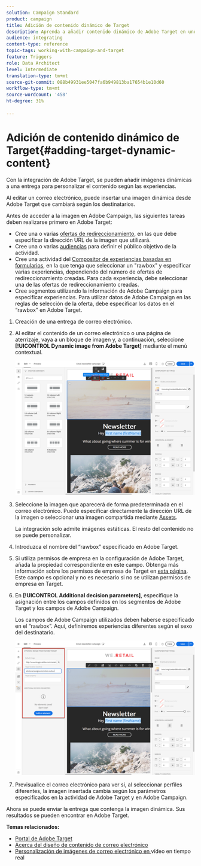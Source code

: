 ```yaml
---
solution: Campaign Standard
product: campaign
title: Adición de contenido dinámico de Target
description: Aprenda a añadir contenido dinámico de Adobe Target en uno de sus envíos de Adobe Campaign.
audience: integrating
content-type: reference
topic-tags: working-with-campaign-and-target
feature: Triggers
role: Data Architect
level: Intermediate
translation-type: tm+mt
source-git-commit: 088b49931ee5047fa6b949813ba17654b1e10d60
workflow-type: tm+mt
source-wordcount: '458'
ht-degree: 31%

---
```



# Adición de contenido dinámico de Target{#adding-target-dynamic-content}

Con la integración de Adobe Target, se pueden añadir imágenes dinámicas a una entrega para personalizar el contenido según las experiencias.

Al editar un correo electrónico, puede insertar una imagen dinámica desde Adobe Target que cambiará según los destinatarios.

Antes de acceder a la imagen en Adobe Campaign, las siguientes tareas deben realizarse primero en Adobe Target:

* Cree una o varias [ofertas de redireccionamiento](https://docs.adobe.com/content/help/en/target/using/experiences/offers/offer-redirect.html), en las que debe especificar la dirección URL de la imagen que utilizará.
* Cree una o varias [audiencias](https://docs.adobe.com/content/help/en/target/using/audiences/create-audiences/audiences.html) para definir el público objetivo de la actividad.
* Cree una actividad del [Compositor de experiencias basadas en formularios](https://docs.adobe.com/content/help/en/target/using/experiences/form-experience-composer.html), en la que tenga que seleccionar un &quot;rawbox&quot; y especificar varias experiencias, dependiendo del número de ofertas de redireccionamiento creadas. Para cada experiencia, debe seleccionar una de las ofertas de redireccionamiento creadas.
* Cree segmentos utilizando la información de Adobe Campaign para especificar experiencias. Para utilizar datos de Adobe Campaign en las reglas de selección de la oferta, debe especificar los datos en el “rawbox” en Adobe Target.

1. Creación de una entrega de correo electrónico.
1. Al editar el contenido de un correo electrónico o una página de aterrizaje, vaya a un bloque de imagen y, a continuación, seleccione **[!UICONTROL Dynamic image from Adobe Target]** mediante el menú contextual.

   ![](assets/tar_insert_dynamic_image.png)

1. Seleccione la imagen que aparecerá de forma predeterminada en el correo electrónico. Puede especificar directamente la dirección URL de la imagen o seleccionar una imagen compartida mediante [Assets](../../integrating/using/working-with-campaign-and-assets-core-service.md).

   La integración solo admite imágenes estáticas. El resto del contenido no se puede personalizar.

1. Introduzca el nombre del “rawbox” especificado en Adobe Target.
1. Si utiliza permisos de empresa en la configuración de Adobe Target, añada la propiedad correspondiente en este campo. Obtenga más información sobre los permisos de empresa de Target en [esta página](https://docs.adobe.com/content/help/es-ES/target/using/administer/manage-users/enterprise/properties-overview.html). Este campo es opcional y no es necesario si no se utilizan permisos de empresa en Target.
1. En **[!UICONTROL Additional decision parameters]**, especifique la asignación entre los campos definidos en los segmentos de Adobe Target y los campos de Adobe Campaign.

   Los campos de Adobe Campaign utilizados deben haberse especificado en el “rawbox”. Aquí, definiremos experiencias diferentes según el sexo del destinatario.

   ![](assets/tar_additional_decisionning_parameters.png)

1. Previsualice el correo electrónico para ver si, al seleccionar perfiles diferentes, la imagen insertada cambia según los parámetros especificados en la actividad de Adobe Target y en Adobe Campaign.

Ahora se puede enviar la entrega que contenga la imagen dinámica. Sus resultados se pueden encontrar en Adobe Target.

**Temas relacionados:**

* [Portal de Adobe Target](https://docs.adobe.com/content/help/en/target/using/integrate/campaign-and-target.html)
* [Acerca del diseño de contenido de correo electrónico](../../designing/using/designing-content-in-adobe-campaign.md)
* [Personalización de imágenes de correo electrónico en ](https://helpx.adobe.com/es/marketing-cloud/how-to/email-marketing.html) vídeo en tiempo real

